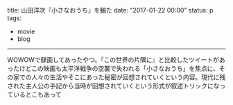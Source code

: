 title: 山田洋次『小さなおうち』を観た
date: "2017-01-22 00:00"
status: p
tags:
- movie
- blog
---

WOWOWで録画してあったやつ。『この世界の片隅に』と比較したツイートがあったけどこの映画も太平洋戦争の空襲で失われる「小さなおうち」を焦点に、その家での人々の生活やそこにあった秘密が回想されていくという内容。現代に残された主人公の手記から当時が回想されていくという形式が叙述トリックになっているとこもあって
